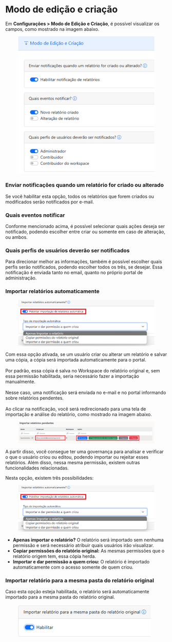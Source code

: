 # Modo de edição e criação

Em **Configurações > Modo de Edição e Criação**, é possível visualizar os campos, como mostrado na imagem abaixo.

<div align="left"><figure><img src="../../../../.gitbook/assets/Captura-de-tela-2024-07-25-231946.png" alt=""><figcaption></figcaption></figure></div>

### **Enviar notificações quando um relatório for criado ou alterado**

Se você habilitar esta opção, todos os relatórios que forem criados ou modificados serão notificados por e-mail.

### **Quais eventos notificar**

Conforme mencionado acima, é possível selecionar quais ações deseja ser notificado, podendo escolher entre criar ou somente em caso de alteração, ou ambos.

### **Quais perfis de usuários deverão ser notificados**

Para direcionar melhor as informações, também é possível escolher quais perfis serão notificados, podendo escolher todos os três, se desejar. Essa notificação é enviada tanto no email, quanto no próprio portal de administração.

### **Importar relatórios automaticamente**

<div align="left"><figure><img src="../../../../.gitbook/assets/Captura-de-tela-2024-07-25-224957.png" alt=""><figcaption></figcaption></figure></div>

Com essa opção ativada, se um usuário criar ou alterar um relatório e salvar uma cópia, a cópia será importada automaticamente para o portal.\
\
Por padrão, essa cópia é salva no Workspace do relatório original e, sem essa permissão habilitada, seria necessário fazer a importação manualmente. \
\
Nesse caso, uma notificação será enviada no e-mail e no portal informando sobre relatórios pendentes.\
\
Ao clicar na notificação, você será redirecionado para uma tela de importação e análise do relatório, como mostrado na imagem abaixo.

<figure><img src="../../../../.gitbook/assets/Usuario-que-fez.png" alt=""><figcaption></figcaption></figure>

A partir disso, você consegue ter uma governança para analisar e verificar o que o usuário criou ou editou, podendo importar ou rejeitar esses relatórios. Além disso, nessa mesma permissão, existem outras funcionalidades relacionadas.

&#x20;

Nesta opção, existem três possibilidades:

<figure><img src="../../../../.gitbook/assets/Captura-de-tela-2024-07-25-224957.png" alt=""><figcaption></figcaption></figure>

* **Apenas importar o relatório?** O relatório será importado sem nenhuma permissão e será necessário atribuir quais usuários irão visualizar.
* **Copiar permissões do relatório original:** As mesmas permissões que o relatório origem tem, essa cópia herda.
* **Importar e dar permissão a quem criou:** O relatório é importado automaticamente com o acesso somente de quem criou.



### **Importar relatório para a mesma pasta do relatório original**

Caso esta opção esteja habilitada, o relatório será automaticamente importado para a mesma pasta do relatório original.

<div align="left"><figure><img src="../../../../.gitbook/assets/Captura-de-tela-2024-07-25-233000.png" alt=""><figcaption></figcaption></figure></div>

